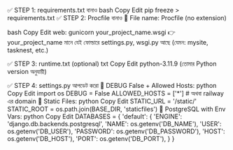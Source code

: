 ✅ STEP 1: requirements.txt বানাও
bash
Copy
Edit
pip freeze > requirements.txt
✅ STEP 2: Procfile বানাও
📄 File name: Procfile (no extension)

bash
Copy
Edit
web: gunicorn your_project_name.wsgi
👉 your_project_name মানে যেই ফোল্ডারে settings.py, wsgi.py আছে (যেমন: mysite, tasknest, etc.)

✅ STEP 3: runtime.txt (optional)
txt
Copy
Edit
python-3.11.9
(তোমার Python version অনুযায়ী)

✅ STEP 4: settings.py আপডেট করো
🔹 DEBUG False + Allowed Hosts:
python
Copy
Edit
import os
DEBUG = False
ALLOWED_HOSTS = ['*'] # অথবা railway এর domain
🔹 Static Files:
python
Copy
Edit
STATIC_URL = '/static/'
STATIC_ROOT = os.path.join(BASE_DIR, 'staticfiles')
🔹 PostgreSQL with Env Vars:
python
Copy
Edit
DATABASES = {
'default': {
'ENGINE': 'django.db.backends.postgresql',
'NAME': os.getenv('DB_NAME'),
'USER': os.getenv('DB_USER'),
'PASSWORD': os.getenv('DB_PASSWORD'),
'HOST': os.getenv('DB_HOST'),
'PORT': os.getenv('DB_PORT'),
}
}
